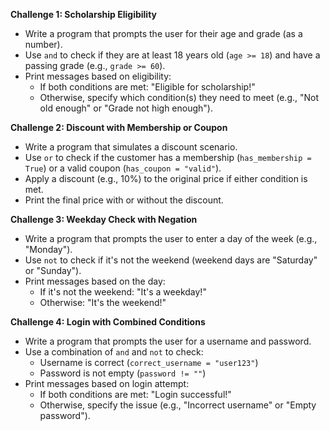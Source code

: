 **Challenge 1: Scholarship Eligibility**

- Write a program that prompts the user for their age and grade (as a number).
- Use `and` to check if they are at least 18 years old (`age >= 18`) and have a passing grade (e.g., `grade >= 60`).
- Print messages based on eligibility:
  - If both conditions are met: "Eligible for scholarship!"
  - Otherwise, specify which condition(s) they need to meet (e.g., "Not old enough" or "Grade not high enough").

**Challenge 2: Discount with Membership or Coupon**

- Write a program that simulates a discount scenario.
- Use `or` to check if the customer has a membership (`has_membership = True`) or a valid coupon (`has_coupon = "valid"`).
- Apply a discount (e.g., 10%) to the original price if either condition is met.
- Print the final price with or without the discount.

**Challenge 3: Weekday Check with Negation**

- Write a program that prompts the user to enter a day of the week (e.g., "Monday").
- Use `not` to check if it's not the weekend (weekend days are "Saturday" or "Sunday").
- Print messages based on the day:
  - If it's not the weekend: "It's a weekday!"
  - Otherwise: "It's the weekend!"

**Challenge 4: Login with Combined Conditions**

- Write a program that prompts the user for a username and password.
- Use a combination of `and` and `not` to check:
  - Username is correct (`correct_username = "user123"`)
  - Password is not empty (`password != ""`)
- Print messages based on login attempt:
  - If both conditions are met: "Login successful!"
  - Otherwise, specify the issue (e.g., "Incorrect username" or "Empty password").

